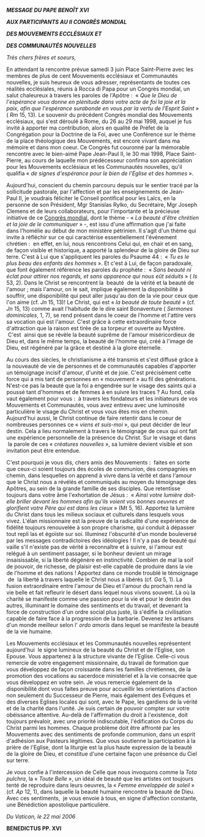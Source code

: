 ***MESSAGE DU PAPE BENOÎT XVI***

***AUX PARTICIPANTS AU II CONGRÈS MONDIAL***

***DES MOUVEMENTS ECCLÉSIAUX ET***

***DES COMMUNAUTÉS NOUVELLES***

*Très chers frères et soeurs,*

En attendant la rencontre prévue samedi 3 juin Place Saint-Pierre avec les membres de plus de cent Mouvements ecclésiaux et Communautés nouvelles, je suis heureux de vous adresser, représentants de toutes ces réalités ecclésiales, réunis à Rocca di Papa pour un Congrès mondial, un salut chaleureux à travers les paroles de l'Apôtre :  « *Que le Dieu de l'espérance vous donne en plénitude dans votre acte de foi la joie et la paix, afin que l'espérance surabonde en vous par la vertu de l'Esprit Saint* » ( *Rm* 15, 13). Le souvenir du précédent Congrès mondial des Mouvements ecclésiaux, qui s'est déroulé à Rome, du 26 au 29 mai 1998, auquel je fus invité à apporter ma contribution, alors en qualité de Préfet de la Congrégation pour la Doctrine de la Foi, avec une Conférence sur le thème de la place théologique des Mouvements, est encore vivant dans ma mémoire et dans mon coeur. Ce Congrès fut couronné par la mémorable rencontre avec le bien-aimé Pape Jean-Paul II, le 30 mai 1998, Place Saint-Pierre, au cours de laquelle mon prédécesseur confirma son appréciation pour les Mouvements ecclésiaux et les Communautés nouvelles, qu'il qualifia « *de signes d'espérance pour le bien de l'Eglise et des hommes* ».

Aujourd'hui, conscient du chemin parcouru depuis sur le sentier tracé par la sollicitude pastorale, par l'affection et par les enseignements de Jean-Paul II, je voudrais féliciter le Conseil pontifical pour les Laïcs, en la personne de son Président, Mgr Stanislas Rylko, du Secrétaire, Mgr Joseph Clemens et de leurs collaborateurs, pour l'importante et la précieuse initiative de ce [Congrès mondial](http://www.vatican.va/roman_curia/pontifical_councils/laity/index_fr.htm#II%20Congresso%20Mondiale%20dei%20Movimenti%20Ecclesiali%20e%20delle%20Nuove%20Comunit%C3%A0%20(Rocca%20di%20Papa,%2031%20maggio-2%20giugno%202006)), dont le thème - « *La beauté d'être chrétien et la joie de le communiquer* » -, est issu d'une affirmation que j'ai faite dans l'homélie au début de mon ministère pétrinien. Il s'agit d'un thème qui invite à réfléchir sur ce qui caractérise essentiellement l'événement chrétien :  en effet, en lui, nous rencontrons Celui qui, en chair et en sang, de façon visible et historique, a apporté la splendeur de la gloire de Dieu sur terre. C'est à Lui que s'appliquent les paroles du Psaume 44 :  « *Tu es le plus beau des enfants des hommes* ». Et c'est à Lui, de façon paradoxale, que font également référence les paroles du prophète :  « *Sans beauté ni éclat pour attirer nos regards, et sans apparence qui nous eût séduits* » ( *Is* 53, 2). Dans le Christ se rencontrent la  beauté  de la vérité et la beauté de l'amour ; mais l'amour, on le sait, implique également la disponibilité à souffrir, une disponibilité qui peut aller jusqu'au don de la vie pour ceux que l'on aime (cf. *Jn* 15, 13)! Le Christ, qui est « *la beauté de toute beauté* » (cf. *Jn* 15, 13) comme avait l'habitude de le dire saint Bonaventure ( *Sermones dominicales*, 1, 7), se rend présent dans le coeur de l'homme et l'attire vers sa vocation qui est l'amour. C'est grâce à cette extraordinaire force d'attraction que la raison est tirée de sa torpeur et ouverte au Mystère.  C'est  ainsi que se révèle la beauté suprême de l'amour miséricordieux de Dieu et, dans le même temps, la beauté de l'homme qui, créé à l'image de Dieu, est régénéré par la grâce et destiné à la gloire éternelle.

Au cours des siècles, le christianisme a été transmis et s'est diffusé grâce à la nouveauté de vie de personnes et de communautés capables d'apporter un témoignage incisif d'amour, d'unité et de joie. C'est précisément cette force qui a mis tant de personnes en « mouvement » au fil des générations. N'est-ce pas la beauté que la foi a engendrée sur le visage des saints qui a poussé tant d'hommes et de femmes à en suivre les traces ? Au fond, cela vaut également pour vous :  à travers les fondateurs et les initiateurs de vos Mouvements et Communautés, vous avez entrevu avec une luminosité particulière le visage du Christ et vous vous êtes mis en chemin. Aujourd'hui aussi, le Christ continue de faire retentir dans le coeur de nombreuses personnes ce « *viens et suis-moi* », qui peut décider de leur destin. Cela a lieu normalement à travers le témoignage de ceux qui ont fait une expérience personnelle de la présence du Christ. Sur le visage et dans  la parole de ces « *créatures nouvelles* », sa lumière devient visible et son invitation peut être entendue.

C'est pourquoi je vous dis, chers amis des Mouvements :  faites en sorte que ceux-ci soient toujours des écoles de communion, des compagnies en chemin, dans lesquelles on apprend à vivre dans la vérité et dans l'amour que le Christ nous a révélés et communiqués au moyen du témoignage des Apôtres, au sein de la grande famille de ses disciples. Que retentisse toujours dans votre âme l'exhortation de Jésus :  « *Ainsi votre lumière doit-elle briller devant les hommes afin qu'ils voient vos bonnes oeuvres et glorifient votre Père qui est dans les cieux* » (Mt 5, 16). Apportez la lumière du Christ dans tous les milieux sociaux et culturels dans lesquels vous vivez. L'élan missionnaire est la preuve de la radicalité d'une expérience de fidélité toujours renouvelée à son propre charisme, qui conduit à dépasser tout repli las et égoïste sur soi. Illuminez l'obscurité d'un monde bouleversé par les messages contradictoires des idéologies ! Il n'y a pas de beauté qui vaille s'il n'existe pas de vérité à reconnaître et à suivre, si l'amour est relégué à un sentiment passager, si le bonheur devient un mirage insaisissable, si la liberté dégénère en instinctivité. Combien de mal la soif de pouvoir, de richesse, de plaisir est-elle capable de produire dans la vie de l'homme et des nations ! Apportez dans ce monde troublé le témoignage  de  la liberté à travers laquelle le Christ nous a libérés (cf. *Ga* 5, 1). La fusion extraordinaire entre l'amour de Dieu et l'amour du prochain rend la vie belle et fait refleurir le désert dans lequel nous vivons souvent. Là où la charité se manifeste comme une passion pour la vie et pour le destin des autres, illuminant le domaine des sentiments et du travail, et devenant la force de construction d'un ordre social plus juste, là s'édifie la civilisation capable de faire face à la progression de la barbarie. Devenez les artisans d'un monde meilleur selon l' *ordo amoris* dans lequel se manifeste la beauté de la vie humaine.

Les Mouvements ecclésiaux et les Communautés nouvelles représentent aujourd'hui  le signe lumineux de la beauté du Christ et de l'Eglise, son Epouse. Vous appartenez à la structure vivante de l'Eglise. Celle-ci vous remercie de votre engagement missionnaire, du travail de formation que vous développez de façon croissante dans les familles chrétiennes, de la promotion des vocations au sacerdoce ministériel et à la vie consacrée que vous développez en votre sein. Je vous remercie également de la disponibilité dont vous faites preuve pour accueillir les orientations d'action non seulement du Successeur de Pierre, mais également des Evêques et des diverses Eglises locales qui sont, avec le Pape, les gardiens de la vérité et de la charité dans l'unité. Je suis certain de pouvoir compter sur votre obéissance attentive. Au-delà de l'affirmation du droit à l'existence, doit toujours prévaloir, avec une priorité indiscutable, l'édification du Corps du Christ parmi les hommes. Chaque problème doit être affronté par les Mouvements avec des sentiments de profonde communion, dans un esprit d'adhésion aux Pasteurs légitimes. Que vous soutienne la participation à la prière de l'Eglise, dont la liturgie est la plus haute expression de la beauté de la gloire de Dieu, et constitue d'une certaine façon une présence du Ciel sur terre.

Je vous confie à l'intercession de Celle que nous invoquons comme la *Tota pulchra*, la « *Toute Belle* », un idéal de beauté que les artistes ont toujours tenté de reproduire dans leurs oeuvres, la « *Femme enveloppée de soleil* » (cf. *Ap* 12, 1), dans laquelle la beauté humaine rencontre la beauté de Dieu. Avec ces sentiments,  je vous envoie à tous, en signe d'affection constante, une Bénédiction apostolique particulière.

*Du Vatican, le 22 mai 2006*

**BENEDICTUS PP. XVI**